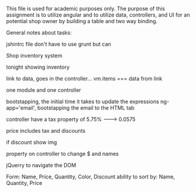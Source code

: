 This file is used for academic purposes only. The purpose of this assignment is to utilize angular and to utilize data, controllers, and UI for an potential shop owner by building a table and two way binding.

General notes about tasks:

jshintrc file
don't have to use grunt but can

Shop inventory system

tonight showing inventory

link to data, goes in the controller...  vm.items === data from link

one module and one controller

bootstapping, the initial time it takes to update the expressions
ng-app='email', bootstapping the email to the HTML tab


controller have a tax property of 5.75% ---> 0.0575

price includes tax and discounts

if discount show img


property on controller to change $ and names

jQuerry to navigate the DOM

Form:
Name, Price, Quantity, Color, Discount
ability to sort by:
Name, Quantity, Price

